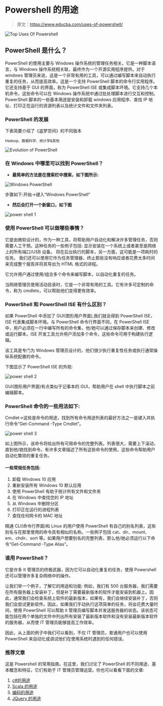 # Powershell 的用途

> 原文：<https://www.educba.com/uses-of-powershell/>

![Top Uses Of Powershell](img/9bd2c4d5175c5d10cf73c6362e6a4341.png)



## PowerShell 是什么？

PowerShell 的使用主要与 Windows 操作系统的管理任务相关。它是一种脚本语言，与 Windows 操作系统相关联，最终作为一个开源实用程序提供。对于 windows 管理员来说，这是一个非常有用的工具，可以通过编写脚本来自动执行重复的任务，从而提高效率。这是一个支持 PowerShell 脚本的命令行实用程序。它还支持基于 GUI 的界面，称为 PowerShell ISE 或集成脚本环境。它支持几个本机命令，这些命令可以在 Windows 操作系统中通过批处理脚本进行交互和控制。PowerShell 脚本的一些基本用途是安装和卸载 windows 应用程序、查找 IP 地址、打印正在运行的资源列表以及统计文件和文件夹列表。

### PowerShell 的发展

下表简要介绍了《盗梦空间》的不同版本

<small>Hadoop、数据科学、统计学&其他</small>

![Evolution of PowerShell](img/5d4587248518d2d6312b3ffd75814090.png)



### 在 Windows 中哪里可以找到 PowerShell？

*   **最简单的方法是在搜索栏中搜索，如下图所示:**

![Windows PowerShell](img/bfb09600214d1484c3215a813031aa71.png)



步骤如下:开始->键入“Windows PowerShell”

*   **然后会打开一个新窗口，如下图**

![power shell 1](img/46f4219eb4a1905be1a0c5289751d168.png)



### 使用 PowerShell 可以做哪些事情？

它是由微软设计的，作为一种工具，将帮助用户自动化和解决许多管理任务，否则需要人工干预。这种任务的一些例子包括:
显示安装在一个系统上或者甚至是网络上的所有端口/USB 设备。
将在后台执行的脚本，另一方面，这可能是一项耗时的任务。
我们还可以使用它作为任务管理器，终止那些没有响应或者花费太多时间来完成整个报告并将其导出为 HTML 格式的进程。

它允许用户通过使用/组合多个命令来编写脚本，以自动化重复的任务。

当网络管理员使用活动目录时，它是一个非常有用的工具。它有许多可定制的命令，称为 cmdlets，可以帮助他们变得更有效率。

### PowerShell 和 PowerShell ISE 有什么区别？

如果 PowerShell 中添加了 GUI(图形用户界面),我们就会得到 PowerShell ISE，ISE 代表集成脚本环境。与 PowerShell 命令行界面不同，在 PowerShell ISE 中，用户必须在一行中编写所有的命令集，他/她可以通过保存脚本来创建、修改或运行脚本。ISE 开发工具允许用户添加多个命令，这些命令可用于构建执行逻辑。

该工具是专门为 Windows 管理员设计的，他们很少执行重复性任务或执行通常操纵系统配置的命令。

下图显示了 PowerShell ISE 的外观:

![power shell 2](img/57f1e4dddb81105782551d52482f2956.png)



GUI(图形用户界面)有点类似于记事本的 GUI，帮助用户在 shell 中执行脚本之前编辑脚本。

### PowerShell 命令的一些用法如下:

Cmdlet->这些是命令的用途，找到所有命令用途列表的最好方法之一是键入并执行命令“Get-Command -Type Cmdlet”。

![power shell 3](img/f6c5ebcc29c7236d8a0e2fbdd44bc4b0.png)



如上图所示，该命令将给出所有可用命令的完整列表。列表很大，需要上下滚动，直到他/她找到命令。有许多文章描述了所有这些命令的使用，这些命令帮助用户自动化繁琐的重复任务。

#### 一些常规任务包括:

1.  卸载 Windows 10 应用
2.  重新安装所有 Windows 10 默认应用
3.  使用 PowerShell 有助于统计所有文件和文件夹
4.  在 Windows 中查找您的 IP 地址
5.  从 Windows 中删除分区
6.  打印正在运行的进程列表
7.  查找任何网卡的 MAC 地址

精通 CLI(命令行界面)和 Linux 的用户使用 PowerShell 有自己的别名列表，这些别名与在那里使用的命令具有相似的名称。一些例子包括 cat、dir、mount、em、chdir、sort 等。如果用户想要别名的完整列表，那么他/她必须运行以下命令“Get-Command -Type Alias”。

### 谁用 PowerShell？

它是许多 It 管理员的终极武器，因为它可以自动化重复的任务，使用 Powershell 还可以管理许多复杂网络中的操作。

让我们举一个例子，了解它的用途和功能:
例如，我们有 500 台服务器，我们需要在所有服务器上安装补丁，但是补丁需要最新版本的软件才能安装到机器上。因此，通常我们会检查系统上软件的最新版本，如果有，我们会继续安装补丁，否则我们会尝试更新软件。因此，如果我们手动执行这项简单的任务，将会花费大量时间，使用 PowerShell 可以帮助 it 管理员编写脚本并发送服务器的状态。该状态可能包括在两个单独的文件中列出所有安装了最新版本软件和没有安装最新版本软件的服务器，从而使 IT 管理员能够提高工作效率。

因此，从上面的例子中我们可以看到，不仅 IT 管理员，普通用户也可以使用 PowerShell 来自动化或调试他们在使用系统时遇到的任何错误。

### 推荐文章

这是 Powershell 的常用指南。在这里，我们讨论了 PowerShell 的不同用途、基本概念和特征，它们有助于 IT 管理员管理运营。你也可以看看下面的文章:

1.  [c#的用途](https://www.educba.com/uses-of-c-sharp/)
2.  [Scala 的用途](https://www.educba.com/uses-of-scala/)
3.  [编码的用途](https://www.educba.com/uses-of-coding/)
4.  [JQuery 的用途](https://www.educba.com/uses-of-jquery/)





